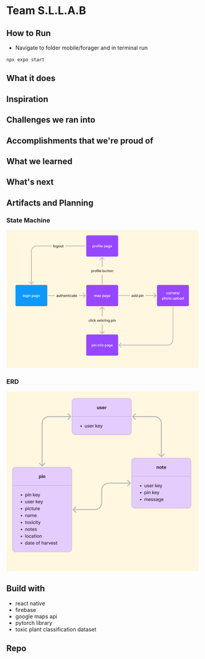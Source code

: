 # Team S.L.L.A.B

## How to Run
* Navigate to folder mobile/forager and in terminal run
```
npx expo start
```
## What it does

## Inspiration

## Challenges we ran into

## Accomplishments that we're proud of


## What we learned


## What's next

## Artifacts and Planning
### State Machine
![State machine](./artifacts/stateDiagram.png)

### ERD
![ERD](./artifacts/ERD.png)
## Build with 
* react native
* firebase
* google maps api
* pytorch library
* toxic plant classification dataset
## Repo

